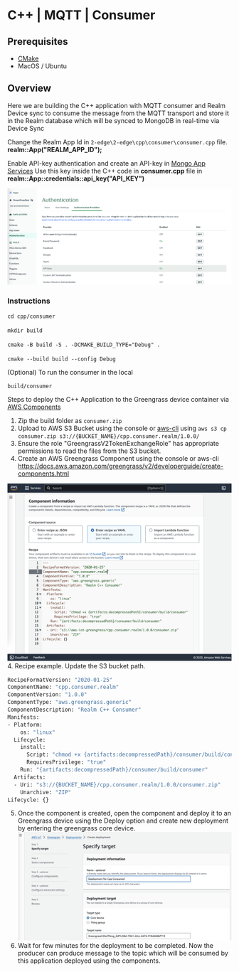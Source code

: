 # C++ | MQTT | Consumer

## Prerequisites

* [CMake](https://cmake.org/download/) 
* MacOS / Ubuntu

## Overview

Here we are building the C++ application with MQTT consumer and Realm Device sync to consume the message from the MQTT transport and store it in the Realm database which will be synced to MongoDB in real-time via Device Sync

Change the Realm App Id in `2-edge\2-edge\cpp\consumer\consumer.cpp` file.  **realm::App("REALM_APP_ID");**

Enable API-key authentication and create an API-key in [Mongo App Services](https://www.mongodb.com/docs/atlas/app-services/authentication/api-key/#create-a-server-api-key)
Use this key inside the C++ code in **consumer.cpp** file in **realm::App::credentials::api_key("API_KEY")**

![ApiKey](../../../../media/app-services-apikey-create.png)

### Instructions

```
cd cpp/consumer

mkdir build

cmake -B build -S . -DCMAKE_BUILD_TYPE="Debug" .

cmake --build build --config Debug
```


(Optional) To run the consumer in the local

```
build/consumer
```

Steps to deploy the C++ Application to the Greengrass device container via [AWS Components](https://docs.aws.amazon.com/greengrass/v2/developerguide/create-components.html)

1. Zip the build folder as `consumer.zip`
2. Upload to AWS S3 Bucket using the console or [aws-cli](https://docs.aws.amazon.com/cli/latest/userguide/getting-started-install.html) using `aws s3 cp consumer.zip s3://{BUCKET_NAME}/cpp.consumer.realm/1.0.0/`
3. Ensure the role "GreengrassV2TokenExchangeRole" has appropriate permissions to read the files from the S3 bucket.
4. Create an AWS Greengrass Component using the console or aws-cli https://docs.aws.amazon.com/greengrass/v2/developerguide/create-components.html

![Create Component](../../../../media/create-comp.png)
4. Recipe example. Update the S3 bucket path.
```sh
RecipeFormatVersion: "2020-01-25"
ComponentName: "cpp.consumer.realm"
ComponentVersion: "1.0.0"
ComponentType: "aws.greengrass.generic"
ComponentDescription: "Realm C++ Consumer"
Manifests:
- Platform:
    os: "linux"
  Lifecycle:
    install:
      Script: "chmod +x {artifacts:decompressedPath}/consumer/build/consumer"
      RequiresPrivilege: "true"
    Run: "{artifacts:decompressedPath}/consumer/build/consumer"
  Artifacts:
  - Uri: "s3://{BUCKET_NAME}/cpp.consumer.realm/1.0.0/consumer.zip"
    Unarchive: "ZIP"
Lifecycle: {}
```

5. Once the component is created, open the component and deploy it to an Greengrass device using the Deploy option and create new deployment by entering the greengrass core device.
![Component Deployment](../../../../media/comp-deployment.png)
6. Wait for few minutes for the deployment to be completed. Now the producer can produce message to the topic which will be consumed by this application deployed using the components. 
